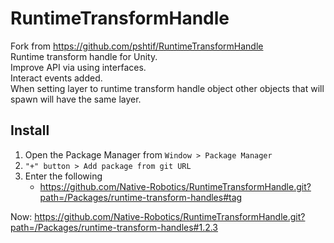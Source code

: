 # RuntimeTransformHandle

Fork from https://github.com/pshtif/RuntimeTransformHandle \
Runtime transform handle for Unity. \
Improve API via using interfaces. \
Interact events added. \
When setting layer to runtime transform handle object
other objects that will spawn will have the same layer. 

## Install

1. Open the Package Manager from `Window > Package Manager`
2. `"+" button > Add package from git URL`
3. Enter the following
   * https://github.com/Native-Robotics/RuntimeTransformHandle.git?path=/Packages/runtime-transform-handles#tag

Now: https://github.com/Native-Robotics/RuntimeTransformHandle.git?path=/Packages/runtime-transform-handles#1.2.3
